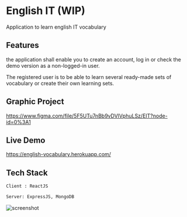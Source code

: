 # English IT  (WIP)

Application to learn english IT vocabulary 

## Features

the application shall enable you to create an account, log in or check the demo version as a non-logged-in user.

The registered user is to be able to learn several ready-made sets of vocabulary or create their own learning sets.

## Graphic Project

https://www.figma.com/file/5F5UTu7nBb9vDVlVphuLSz/EIT?node-id=0%3A1

## Live Demo

https://english-vocabulary.herokuapp.com/

## Tech Stack

```python
Client : ReactJS

Server: ExpressJS, MongoDB
```
![screenshot](https://user-images.githubusercontent.com/65849475/131673553-76f4c23b-fab4-4ab1-9228-6b0ccde16f66.jpg)


